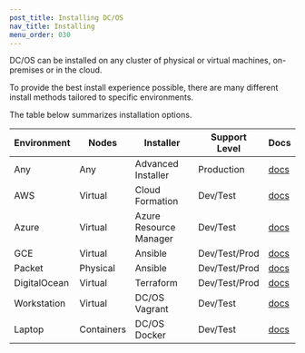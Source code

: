 ```yaml
---
post_title: Installing DC/OS
nav_title: Installing
menu_order: 030
---
```


DC/OS can be installed on any cluster of physical or virtual machines, on-premises or in the cloud.

To provide the best install experience possible, there are many different install methods tailored to specific environments.

The table below summarizes installation options.

| Environment | Nodes | Installer | Support Level | Docs |
|--------------------|--------------|-------------------|---------|---------------|
| Any | Any | Advanced Installer | Production | [docs](/docs/1.10/installing/production/advanced-installer/) |
| AWS | Virtual | Cloud Formation | Dev/Test | [docs](/docs/1.10/installing/development/cloud-templates/aws/) |
| Azure | Virtual | Azure Resource Manager | Dev/Test | [docs](/docs/1.10/installing/development/cloud-templates/azure/) |
| GCE | Virtual | Ansible | Dev/Test/Prod | [docs](/docs/1.10/installing/production/ansible/gce/) |
| Packet | Physical | Ansible | Dev/Test/Prod | [docs](/docs/1.10/installing/production/terraform/packet/) |
| DigitalOcean | Virtual | Terraform | Dev/Test/Prod | [docs](/docs/1.10/installing/production/terraform/digitalocean/) |
| Workstation | Virtual | DC/OS Vagrant | Dev/Test | [docs](/docs/1.10/installing/development/local/) |
| Laptop | Containers | DC/OS Docker | Dev/Test | [docs](/docs/1.10/installing/development/local/) |
